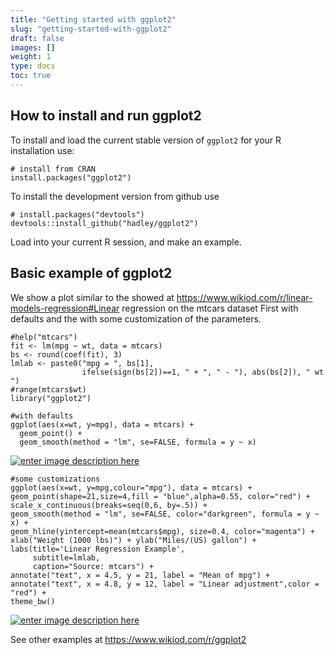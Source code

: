 ```yaml
---
title: "Getting started with ggplot2"
slug: "getting-started-with-ggplot2"
draft: false
images: []
weight: 1
type: docs
toc: true
---
```


## How to install and run ggplot2
To install and load the current stable version of `ggplot2` for your R installation use:

    # install from CRAN
    install.packages("ggplot2")
    
To install the development version from github use

    # install.packages("devtools")
    devtools::install_github("hadley/ggplot2")

Load into your current R session, and make an example.



## Basic example of ggplot2
We show a plot similar to the showed at  https://www.wikiod.com/r/linear-models-regression#Linear regression on the mtcars dataset First with defaults and the with some customization of the parameters.

    
    #help("mtcars")
    fit <- lm(mpg ~ wt, data = mtcars)
    bs <- round(coef(fit), 3) 
    lmlab <- paste0("mpg = ", bs[1],
                    ifelse(sign(bs[2])==1, " + ", " - "), abs(bs[2]), " wt ")
    #range(mtcars$wt)
    library("ggplot2")

    #with defaults
    ggplot(aes(x=wt, y=mpg), data = mtcars) +  
      geom_point() +
      geom_smooth(method = "lm", se=FALSE, formula = y ~ x)

[![enter image description here][1]][1]

    #some customizations
    ggplot(aes(x=wt, y=mpg,colour="mpg"), data = mtcars) +  
    geom_point(shape=21,size=4,fill = "blue",alpha=0.55, color="red") +
    scale_x_continuous(breaks=seq(0,6, by=.5)) +
    geom_smooth(method = "lm", se=FALSE, color="darkgreen", formula = y ~ x) +
    geom_hline(yintercept=mean(mtcars$mpg), size=0.4, color="magenta") +
    xlab("Weight (1000 lbs)") + ylab("Miles/(US) gallon") +
    labs(title='Linear Regression Example',
         subtitle=lmlab,
         caption="Source: mtcars") +
    annotate("text", x = 4.5, y = 21, label = "Mean of mpg") +
    annotate("text", x = 4.8, y = 12, label = "Linear adjustment",color = "red") +
    theme_bw() 

[![enter image description here][2]][2]

See other examples at https://www.wikiod.com/r/ggplot2


  [1]: http://i.stack.imgur.com/Fyc0l.png
  [2]: https://i.stack.imgur.com/HviT3.jpg

